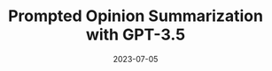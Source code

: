 ---
title: "Prompted Opinion Summarization with GPT-3.5"
collection: publications
permalink: https://arxiv.org/pdf/2211.15914.pdf
excerpt: 'Novel evaluation metrics for summarization in the GPT-3.5 era.'
date: 2023-07-05
venue: 'ACL 2023 (Findings), to appear'
---
